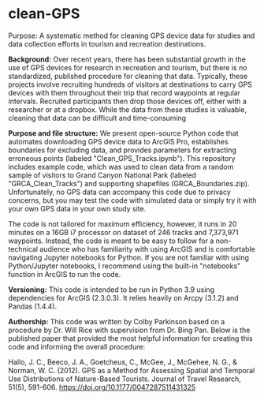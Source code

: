 # clean-GPS
Purpose: A systematic method for cleaning GPS device data for studies and data collection efforts in tourism and recreation destinations. 

**Background:** Over recent years, there has been substantial growth in the use of GPS devices for research in recreation and tourism, but there is no standardized, published procedure for cleaning that data. Typically, these projects involve recruiting hundreds of visitors at destinations to carry GPS devices with them throughout their trip that record waypoints at regular intervals. Recruited participants then drop those devices off, either with a researcher or at a dropbox. While the data from these studies is valuable, cleaning that data can be difficult and time-consuming

**Purpose and file structure:** We present open-source Python code that automates downloading GPS device data to ArcGIS Pro, establishes boundaries for excluding data, and provides parameters for extracting erroneous points (labeled "Clean_GPS_Tracks.ipynb"). This repository includes example code, which was used to clean data from a random sample of visitors to Grand Canyon National Park (labeled "GRCA_Clean_Tracks") and supporting shapefiles (GRCA_Boundaries.zip). Unfortunately, no GPS data can accompany this code due to privacy concerns, but you may test the code with simulated data or simply try it with your own GPS data in your own study site. 

The code is not tailored for maximum efficiency, however, it runs in 20 minutes on a 16GB i7 processor on dataset of 246 tracks and 7,373,971 waypoints. Instead, the code is meant to be easy to follow for a non-technical audience who has familiarity with using ArcGIS and is comfortable navigating Jupyter notebooks for Python. If you are not familiar with using Python/Jupyter notebooks, I recommend using the built-in "notebooks" function in ArcGIS to run the code.

**Versioning:** This code is intended to be run in Python 3.9 using dependencies for ArcGIS (2.3.0.3). It relies heavily on Arcpy (3.1.2) and Pandas (1.4.4). 

**Authorship:** This code was written by Colby Parkinson based on a procedure by Dr. Will Rice with supervision from Dr. Bing Pan. Below is the published paper that provided the most helpful information for creating this code and informing the overall procedure:

Hallo, J. C., Beeco, J. A., Goetcheus, C., McGee, J., McGehee, N. G., & Norman, W. C. (2012). GPS as a Method for Assessing Spatial and Temporal Use Distributions of Nature-Based Tourists. Journal of Travel Research, 51(5), 591-606. https://doi.org/10.1177/0047287511431325 

